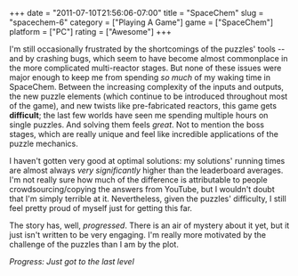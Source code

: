 +++
date = "2011-07-10T21:56:06-07:00"
title = "SpaceChem"
slug = "spacechem-6"
category = ["Playing A Game"]
game = ["SpaceChem"]
platform = ["PC"]
rating = ["Awesome"]
+++

I'm still occasionally frustrated by the shortcomings of the puzzles' tools -- and by crashing bugs, which seem to have become almost commonplace in the more complicated multi-reactor stages.  But none of these issues were major enough to keep me from spending <i>so much</i> of my waking time in SpaceChem.  Between the increasing complexity of the inputs and outputs, the new puzzle elements (which continue to be introduced throughout most of the game), and new twists like pre-fabricated reactors, this game gets <b>difficult</b>; the last few worlds have seen me spending multiple hours on single puzzles.  And solving them feels <i>great</i>.  Not to mention the boss stages, which are really unique and feel like incredible applications of the puzzle mechanics.

I haven't gotten very good at optimal solutions: my solutions' running times are almost always <i>very significantly</i> higher than the leaderboard averages.  I'm not really sure how much of the difference is attributable to people crowdsourcing/copying the answers from YouTube, but I wouldn't doubt that I'm simply terrible at it.  Nevertheless, given the puzzles' difficulty, I still feel pretty proud of myself just for getting this far.

The story has, well, <i>progressed</i>.  There is an air of mystery about it yet, but it just isn't written to be very engaging.  I'm really more motivated by the challenge of the puzzles than I am by the plot.

<i>Progress: Just got to the last level</i>